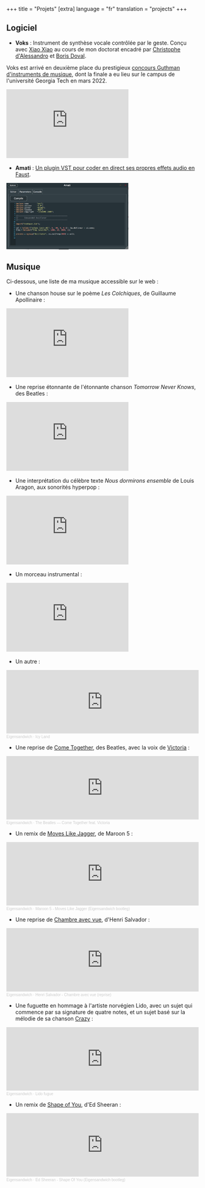 +++
title = "Projets"
[extra]
language = "fr"
translation = "projects"
+++

Logiciel
---------

* **Voks** : Instrument de synthèse vocale contrôlée par le geste. Conçu avec [Xiao Xiao](http://portfolio.xiaosquared.com/) au cours de mon doctorat encadré par [Christophe d'Alessandro](http://www.lam.jussieu.fr/Membres/DAlessandro/index.php) et [Boris Doval](http://www.lam.jussieu.fr/Membres/Doval/index.php).

Voks est arrivé en deuxième place du prestigieux [concours Guthman d'instruments de musique](https://guthman.gatech.edu/2022-finalists#tvoks), dont la finale a eu lieu sur le campus de l'université Georgia Tech en mars 2022.

<iframe width="320" height="180" src="https://www.youtube-nocookie.com/embed/jJdVsv_-WIo" title="YouTube video player" frameborder="0" allow="accelerometer; autoplay; clipboard-write; encrypted-media; gyroscope; picture-in-picture" allowfullscreen></iframe>

* **Amati** : [Un plugin VST pour coder en direct ses propres effets audio en Faust](https://github.com/glocq/Amati/).

<img src="/images/amati.png" alt="amati" width="320"/>

Musique
--------

Ci-dessous, une liste de ma musique accessible sur le web :

* Une chanson house sur le poème *Les Colchiques*, de Guillaume Apollinaire :
<iframe width="320" height="180" src="https://www.youtube-nocookie.com/embed/Iha8YAQTzro" title="YouTube video player" frameborder="0" allow="accelerometer; autoplay; clipboard-write; encrypted-media; gyroscope; picture-in-picture" allowfullscreen></iframe>

* Une reprise étonnante de l'étonnante chanson *Tomorrow Never Knows*, des Beatles :
<iframe width="320" height="180" src="https://www.youtube-nocookie.com/embed/hQGUeKgqWlA" title="YouTube video player" frameborder="0" allow="accelerometer; autoplay; clipboard-write; encrypted-media; gyroscope; picture-in-picture" allowfullscreen></iframe>

* Une interprétation du célèbre texte *Nous dormirons ensemble* de Louis Aragon, aux sonorités hyperpop :
<iframe width="320" height="180" src="https://www.youtube-nocookie.com/embed/rtl5l-eysk4" title="YouTube video player" frameborder="0" allow="accelerometer; autoplay; clipboard-write; encrypted-media; gyroscope; picture-in-picture" allowfullscreen></iframe>

* Un morceau instrumental :
<iframe width="320" height="180" src="https://www.youtube-nocookie.com/embed/dtxTwcpSpKU" title="YouTube video player" frameborder="0" allow="accelerometer; autoplay; clipboard-write; encrypted-media; gyroscope; picture-in-picture" allowfullscreen></iframe>

* Un autre :
<iframe width="100%" height="166" scrolling="no" frameborder="no" allow="autoplay" src="https://w.soundcloud.com/player/?url=https%3A//api.soundcloud.com/tracks/1095856666&color=%23272727&auto_play=false&hide_related=false&show_comments=true&show_user=true&show_reposts=false&show_teaser=true"></iframe><div style="font-size: 10px; color: #cccccc;line-break: anywhere;word-break: normal;overflow: hidden;white-space: nowrap;text-overflow: ellipsis; font-family: Interstate,Lucida Grande,Lucida Sans Unicode,Lucida Sans,Garuda,Verdana,Tahoma,sans-serif;font-weight: 100;"><a href="https://soundcloud.com/eigensandwich" title="Eigensandwich" target="_blank" style="color: #cccccc; text-decoration: none;">Eigensandwich</a> · <a href="https://soundcloud.com/eigensandwich/icy-land" title="Icy Land" target="_blank" style="color: #cccccc; text-decoration: none;">Icy Land</a></div>

* Une reprise de [Come Together](https://www.youtube.com/watch?v=oolpPmuK2I8), des Beatles, avec la voix de [Victoria](https://www.instagram.com/kahndlelight/) :
<iframe width="100%" height="166" scrolling="no" frameborder="no" allow="autoplay" src="https://w.soundcloud.com/player/?url=https%3A//api.soundcloud.com/tracks/746065693&color=%23272727&auto_play=false&hide_related=false&show_comments=true&show_user=true&show_reposts=false&show_teaser=true"></iframe><div style="font-size: 10px; color: #cccccc;line-break: anywhere;word-break: normal;overflow: hidden;white-space: nowrap;text-overflow: ellipsis; font-family: Interstate,Lucida Grande,Lucida Sans Unicode,Lucida Sans,Garuda,Verdana,Tahoma,sans-serif;font-weight: 100;"><a href="https://soundcloud.com/eigensandwich" title="Eigensandwich" target="_blank" style="color: #cccccc; text-decoration: none;">Eigensandwich</a> · <a href="https://soundcloud.com/eigensandwich/come-together" title="The Beatles — Come Together feat. Victoria" target="_blank" style="color: #cccccc; text-decoration: none;">The Beatles — Come Together feat. Victoria</a></div>

* Un remix de [Moves Like Jagger](https://www.youtube.com/watch?v=iEPTlhBmwRg), de Maroon 5 :
<iframe width="100%" height="166" scrolling="no" frameborder="no" allow="autoplay" src="https://w.soundcloud.com/player/?url=https%3A//api.soundcloud.com/tracks/484453197&color=%23272727&auto_play=false&hide_related=false&show_comments=true&show_user=true&show_reposts=false&show_teaser=true"></iframe><div style="font-size: 10px; color: #cccccc;line-break: anywhere;word-break: normal;overflow: hidden;white-space: nowrap;text-overflow: ellipsis; font-family: Interstate,Lucida Grande,Lucida Sans Unicode,Lucida Sans,Garuda,Verdana,Tahoma,sans-serif;font-weight: 100;"><a href="https://soundcloud.com/eigensandwich" title="Eigensandwich" target="_blank" style="color: #cccccc; text-decoration: none;">Eigensandwich</a> · <a href="https://soundcloud.com/eigensandwich/jagger" title="Maroon 5 - Moves Like Jagger (Eigensandwich bootleg)" target="_blank" style="color: #cccccc; text-decoration: none;">Maroon 5 - Moves Like Jagger (Eigensandwich bootleg)</a></div>

* Une reprise de [Chambre avec vue](https://www.youtube.com/watch?v=RFlEHyjVe00), d'Henri Salvador :
<iframe width="100%" height="166" scrolling="no" frameborder="no" allow="autoplay" src="https://w.soundcloud.com/player/?url=https%3A//api.soundcloud.com/tracks/480633492&color=%23272727&auto_play=false&hide_related=false&show_comments=true&show_user=true&show_reposts=false&show_teaser=true"></iframe><div style="font-size: 10px; color: #cccccc;line-break: anywhere;word-break: normal;overflow: hidden;white-space: nowrap;text-overflow: ellipsis; font-family: Interstate,Lucida Grande,Lucida Sans Unicode,Lucida Sans,Garuda,Verdana,Tahoma,sans-serif;font-weight: 100;"><a href="https://soundcloud.com/eigensandwich" title="Eigensandwich" target="_blank" style="color: #cccccc; text-decoration: none;">Eigensandwich</a> · <a href="https://soundcloud.com/eigensandwich/chambre" title="Henri Salvador - Chambre avec vue (reprise)" target="_blank" style="color: #cccccc; text-decoration: none;">Henri Salvador - Chambre avec vue (reprise)</a></div>

* Une fuguette en hommage à l'artiste norvégien Lido, avec un sujet qui commence par sa signature de quatre notes, et un sujet basé sur la mélodie de sa chanson [Crazy](https://www.youtube.com/watch?v=z0z6KnDNyag) :
<iframe width="100%" height="166" scrolling="no" frameborder="no" allow="autoplay" src="https://w.soundcloud.com/player/?url=https%3A//api.soundcloud.com/tracks/324639993&color=%23272727&auto_play=false&hide_related=false&show_comments=true&show_user=true&show_reposts=false&show_teaser=true"></iframe><div style="font-size: 10px; color: #cccccc;line-break: anywhere;word-break: normal;overflow: hidden;white-space: nowrap;text-overflow: ellipsis; font-family: Interstate,Lucida Grande,Lucida Sans Unicode,Lucida Sans,Garuda,Verdana,Tahoma,sans-serif;font-weight: 100;"><a href="https://soundcloud.com/eigensandwich" title="Eigensandwich" target="_blank" style="color: #cccccc; text-decoration: none;">Eigensandwich</a> · <a href="https://soundcloud.com/eigensandwich/lido-fugue" title="Lido fugue" target="_blank" style="color: #cccccc; text-decoration: none;">Lido fugue</a></div>

* Un remix de [Shape of You](https://www.youtube.com/watch?v=JGwWNGJdvx8), d'Ed Sheeran :
<iframe width="100%" height="166" scrolling="no" frameborder="no" allow="autoplay" src="https://w.soundcloud.com/player/?url=https%3A//api.soundcloud.com/tracks/317201833&color=%23272727&auto_play=false&hide_related=false&show_comments=true&show_user=true&show_reposts=false&show_teaser=true"></iframe><div style="font-size: 10px; color: #cccccc;line-break: anywhere;word-break: normal;overflow: hidden;white-space: nowrap;text-overflow: ellipsis; font-family: Interstate,Lucida Grande,Lucida Sans Unicode,Lucida Sans,Garuda,Verdana,Tahoma,sans-serif;font-weight: 100;"><a href="https://soundcloud.com/eigensandwich" title="Eigensandwich" target="_blank" style="color: #cccccc; text-decoration: none;">Eigensandwich</a> · <a href="https://soundcloud.com/eigensandwich/shape-of-you" title="Ed Sheeran - Shape Of You (Eigensandwich bootleg)" target="_blank" style="color: #cccccc; text-decoration: none;">Ed Sheeran - Shape Of You (Eigensandwich bootleg)</a></div>
